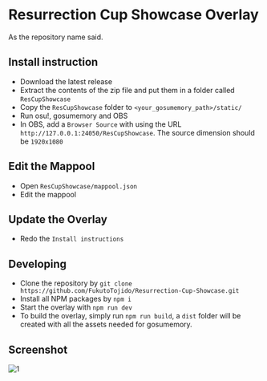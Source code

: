 # Resurrection Cup Showcase Overlay
As the repository name said.

## Install instruction
- Download the latest release
- Extract the contents of the zip file and put them in a folder called `ResCupShowcase`
- Copy the `ResCupShowcase` folder to `<your_gosumemory_path>/static/`
- Run osu!, gosumemory and OBS
- In OBS, add a `Browser Source` with using the URL `http://127.0.0.1:24050/ResCupShowcase`. The source dimension should be `1920x1080`
  
## Edit the Mappool
- Open `ResCupShowcase/mappool.json`
- Edit the mappool

## Update the Overlay
- Redo the `Install instructions`

## Developing
- Clone the repository by `git clone https://github.com/FukutoTojido/Resurrection-Cup-Showcase.git`
- Install all NPM packages by `npm i`
- Start the overlay with `npm run dev`
- To build the overlay, simply run `npm run build`, a `dist` folder will be created with all the assets needed for gosumemory.

## Screenshot
![1](https://i.imgur.com/IXvYb2U.jpeg)
